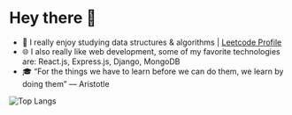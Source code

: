 # Hey there 👋
-  📖 I really enjoy studying data structures & algorithms | [Leetcode Profile](https://leetcode.com/simonesestili/)
-  🌐 I also really like web development, some of my favorite technologies are: React.js, Express.js, Django, MongoDB
-  🎓 “For the things we have to learn before we can do them, we learn by doing them” ― Aristotle

![Top Langs](https://github-readme-stats.vercel.app/api/top-langs/?username=simonesestili&layout=compact)
